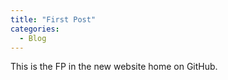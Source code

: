 ```yaml
---
title: "First Post"
categories:
  - Blog
---
```


This is the FP in the new website home on GitHub.
